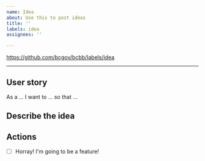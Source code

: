 ```yaml
---
name: Idea
about: Use this to post ideas
title: ''
labels: idea
assignees: ''

---
```


https://github.com/bcgov/bcbb/labels/idea

---

## User story

As a … I want to … so that …

## Describe the idea



## Actions

- [ ] Horray! I'm going to be a feature!

